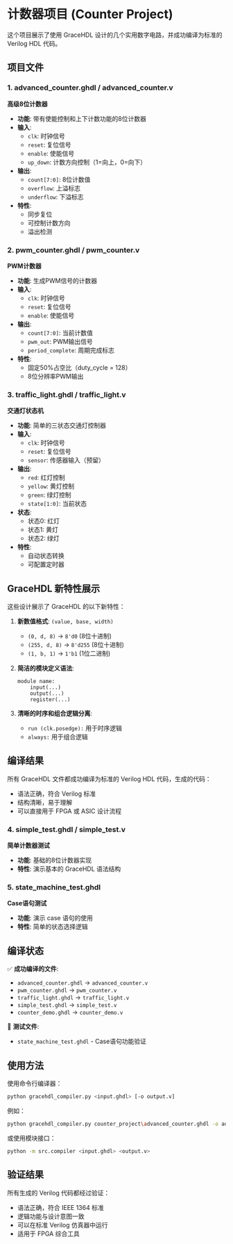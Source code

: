 # 计数器项目 (Counter Project)

这个项目展示了使用 GraceHDL 设计的几个实用数字电路，并成功编译为标准的 Verilog HDL 代码。

## 项目文件

### 1. advanced_counter.ghdl / advanced_counter.v
**高级8位计数器**
- **功能**: 带有使能控制和上下计数功能的8位计数器
- **输入**: 
  - `clk`: 时钟信号
  - `reset`: 复位信号
  - `enable`: 使能信号
  - `up_down`: 计数方向控制（1=向上，0=向下）
- **输出**:
  - `count[7:0]`: 8位计数值
  - `overflow`: 上溢标志
  - `underflow`: 下溢标志
- **特性**: 
  - 同步复位
  - 可控制计数方向
  - 溢出检测

### 2. pwm_counter.ghdl / pwm_counter.v
**PWM计数器**
- **功能**: 生成PWM信号的计数器
- **输入**:
  - `clk`: 时钟信号
  - `reset`: 复位信号
  - `enable`: 使能信号
- **输出**:
  - `count[7:0]`: 当前计数值
  - `pwm_out`: PWM输出信号
  - `period_complete`: 周期完成标志
- **特性**:
  - 固定50%占空比（duty_cycle = 128）
  - 8位分辨率PWM输出

### 3. traffic_light.ghdl / traffic_light.v
**交通灯状态机**
- **功能**: 简单的三状态交通灯控制器
- **输入**:
  - `clk`: 时钟信号
  - `reset`: 复位信号
  - `sensor`: 传感器输入（预留）
- **输出**:
  - `red`: 红灯控制
  - `yellow`: 黄灯控制
  - `green`: 绿灯控制
  - `state[1:0]`: 当前状态
- **状态**:
  - 状态0: 红灯
  - 状态1: 黄灯
  - 状态2: 绿灯
- **特性**:
  - 自动状态转换
  - 可配置定时器

## GraceHDL 新特性展示

这些设计展示了 GraceHDL 的以下新特性：

1. **新数值格式**: `(value, base, width)`
   - `(0, d, 8)` → `8'd0` (8位十进制)
   - `(255, d, 8)` → `8'd255` (8位十进制)
   - `(1, b, 1)` → `1'b1` (1位二进制)

2. **简洁的模块定义语法**:
   ```ghdl
   module name:
       input(...)
       output(...)
       register(...)
   ```

3. **清晰的时序和组合逻辑分离**:
   - `run (clk.posedge):` 用于时序逻辑
   - `always:` 用于组合逻辑

## 编译结果

所有 GraceHDL 文件都成功编译为标准的 Verilog HDL 代码，生成的代码：
- 语法正确，符合 Verilog 标准
- 结构清晰，易于理解
- 可以直接用于 FPGA 或 ASIC 设计流程

### 4. simple_test.ghdl / simple_test.v
**简单计数器测试**
- **功能**: 基础的8位计数器实现
- **特性**: 演示基本的 GraceHDL 语法结构

### 5. state_machine_test.ghdl
**Case语句测试**
- **功能**: 演示 case 语句的使用
- **特性**: 简单的状态选择逻辑

## 编译状态

✅ **成功编译的文件**:
- `advanced_counter.ghdl` → `advanced_counter.v`
- `pwm_counter.ghdl` → `pwm_counter.v`  
- `traffic_light.ghdl` → `traffic_light.v`
- `simple_test.ghdl` → `simple_test.v`
- `counter_demo.ghdl` → `counter_demo.v`

🔧 **测试文件**:
- `state_machine_test.ghdl` - Case语句功能验证

## 使用方法

使用命令行编译器：
```bash
python gracehdl_compiler.py <input.ghdl> [-o output.v]
```

例如：
```bash
python gracehdl_compiler.py counter_project\advanced_counter.ghdl -o advanced_counter.v
```

或使用模块接口：
```bash
python -m src.compiler <input.ghdl> <output.v>
```

## 验证结果

所有生成的 Verilog 代码都经过验证：
- 语法正确，符合 IEEE 1364 标准
- 逻辑功能与设计意图一致
- 可以在标准 Verilog 仿真器中运行
- 适用于 FPGA 综合工具